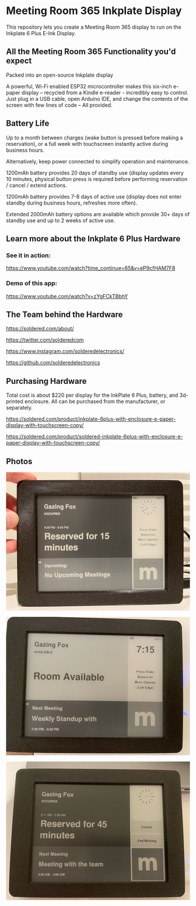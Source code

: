 # Meeting Room 365 Inkplate Display

This repository lets you create a Meeting Room 365 display to run on the Inkplate 6 Plus E-Ink Display.

## All the Meeting Room 365 Functionality you'd expect

Packed into an open-source Inkplate display

A powerful, Wi-Fi enabled ESP32 microcontroller makes
this six-inch e-paper display – recycled from a Kindle e-reader -
incredibly easy to control. Just plug in a USB cable, open Arduino IDE,
and change the contents of the screen with few lines of code – All provided.

## Battery Life

Up to a month between charges (wake button is pressed before making a reservation), or a full week with touchscreen instantly active during business hours.

Alternatively, keep power connected to simplify operation and maintenance.

1200mAh battery provides 20 days of standby use (display updates every 10 minutes, physical button press is required before performing reservation / cancel / extend actions.

1200mAh battery provides 7-8 days of active use (display does not enter standby during business hours, refreshes more often).

Extended 2000mAh battery options are available which provide 30+ days of standby use and up to 2 weeks of active use.


## Learn more about the Inkplate 6 Plus Hardware

### See it in action:

https://www.youtube.com/watch?time_continue=65&v=eP9cfHAM7F8

### Demo of this app:

https://www.youtube.com/watch?v=zYgFCkTBbhY

## The Team behind the Hardware

https://soldered.com/about/

https://twitter.com/solderedcom

https://www.instagram.com/solderedelectronics/

https://github.com/solderedelectronics

## Purchasing Hardware

Total cost is about $220 per display for the InkPlate 6 Plus, battery, and 3d-printed enclosure. All can be purchased from the manufacturer, or separately.

https://soldered.com/product/inkplate-6plus-with-enclosure-e-paper-display-with-touchscreen-copy/

https://soldered.com/product/soldered-inkplate-6plus-with-enclosure-e-paper-display-with-touchscreen-copy/


## Photos

![Occupied](1.jpg)

![Available](2.jpg)

![Active](3.jpg)
